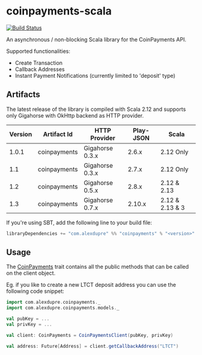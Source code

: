 # coinpayments-scala

[![Build Status](https://travis-ci.org/alexdupre/coinpayments-scala.png?branch=master)](https://travis-ci.org/alexdupre/coinpayments-scala)

An asynchronous / non-blocking Scala library for the CoinPayments API.

Supported functionalities:
- Create Transaction
- Callback Addresses
- Instant Payment Notifications (currently limited to 'deposit' type)

## Artifacts

The latest release of the library is compiled with Scala 2.12 and supports only Gigahorse with OkHttp backend as HTTP provider.

| Version | Artifact Id             | HTTP Provider   | Play-JSON | Scala           |
|---------| ----------------------- |-----------------|-----------|-----------------|
| 1.0.1   | coinpayments            | Gigahorse 0.3.x | 2.6.x     | 2.12 Only       |
| 1.1     | coinpayments            | Gigahorse 0.3.x | 2.7.x     | 2.12 Only       |
| 1.2     | coinpayments            | Gigahorse 0.5.x | 2.8.x     | 2.12 & 2.13     |
| 1.3     | coinpayments            | Gigahorse 0.7.x | 2.10.x    | 2.12 & 2.13 & 3 |

If you're using SBT, add the following line to your build file:

```scala
libraryDependencies += "com.alexdupre" %% "coinpayments" % "<version>"
```

## Usage

The [CoinPayments](https://github.com/alexdupre/coinpayments-scala/blob/master/src/main/scala/com/alexdupre/coinpayments/CoinPayments.scala) trait
contains all the public methods that can be called on the client object.

Eg. if you like to create a new LTCT deposit address you can use the following code snippet:

```scala
import com.alexdupre.coinpayments._
import com.alexdupre.coinpayments.models._

val pubKey = ...
val privKey = ...

val client: CoinPayments = CoinPaymentsClient(pubKey, privKey)

val address: Future[Address] = client.getCallbackAddress("LTCT")
```
